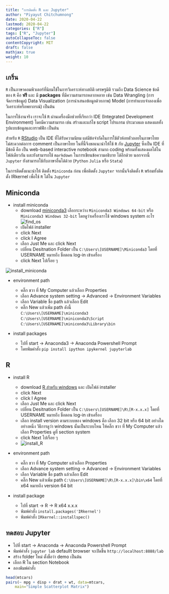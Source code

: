 ```yaml
---
title: "การติดตั้ง R และ Jupyter"
author: "Piyayut Chitchumnong"
date: 2020-04-22
lastmod: 2020-04-22
categories: ["R"]
tags: ["R", "Jupyter"]
autoCollapseToc: false
contentCopyright: MIT
draft: false
mathjax: true
weight: 10
---
```


## เกริ่น
`R` เป็นภาษาคอมพิวเตอร์ที่นิยมใช้ในการวิเคราะห์ทางสถิติ เศรษฐมิติ รวมถึง Data Science ข้อดีของ 
`R` คือ **ฟรี** และ มี **packages** ที่มีความสามารถหลากหลาย เช่น Data Wrangling 
(การจัดการข้อมูล) Data Visualization (การนำเสนอข้อมูลด้วยภาพ) Model 
(การทำแบบจำลองเพื่อวิเคราะห์หรือพยากรณ์) เป็นต้น  

ในการใช้งานจริง  เราจะใช้ `R` ผ่านเครื่องมือช่วยที่เรียกว่า IDE (Integrated Development Environment) โดยมีความสามารถ เช่น สร้างและแก้ไข script โปรแกรม ประมวลผล แสดงผลทั้งรูปแบบข้อมูลและกราฟฟิก เป็นต้น  

สำหรับ `R` [RStudio](https://rstudio.com) เป็น IDE ที่ได้รับความนิยม แต่มีข้อจำกัดในการใช้ตัวห้อยตัวลอยในภาษาไทย ไม่สะดวกต่อการ comment เป็นภาษาไทย ในที่นี้จึงขอแนะนำให้ใช้ `R` กับ [Jupyter](https://jupyter.org) ซึ่งเป็น IDE ที่มีข้อดี คือ เป็น web-based interactive notebook สามาถ coding พร้อมทั้งแสดงผลได้ในไฟล์เดียวกัน และยังสามารถใช้ `markdown` ในการเขียนข้อความอธิบาย ได้อีกด้วย นอกจากนี้ `Jupyter` ยังสามารถใช้กับภาษาอื่นได้ด้วย (`Python` `Julia` หรือ `Stata`)

ในการติดตั้งแนะนำให้ ติดตั้ง `Miniconda` ก่อน เพื่อติดตั้ง `Jupyter` จากนั้นจึงติดตั้ง `R` พร้อมทั้งติดตั้ง IRkernel เพื่อใช้ `R` ได้ใน `Jupyter` 

## Miniconda
- install miniconda
    - download [miniconda3](https://docs.conda.io/en/latest/miniconda.html) เลือกระหว่าง `Miniconda3 Windows 64-bit` หรือ `Miniconda3 Windows 32-bit` โดยดูว่าเครื่องเราใช้ windows system อะไร
![find_os](../../images/find_os.gif)
    - เปิดไฟล์ installer
    - click Next
    - click I Agree
    - เลือก Just Me และ click Next
    - เปลี่ยน Desitnation Folder เป็น `C:\Users\[USERNAME]\Miniconda3` โดยที่ USERNAME หมายถึง ชื่อตอน log-in เข้าเครื่อง
    - click Next ไปเรื่อย ๆ

![install_miniconda](../../images/install_miniconda.gif)
    
- environment path
    - คลิ๊ก ขวา ที่ My Computer แล้วเลือก Properties
    - เลือก Advance system setting &rarr; Advanced &rarr; Environment Variables
    - เลือก Variable ชื่อ path แล้วเลือก Edit
    - คลิ๊ก New แล้วเพิ่ม path ดังนี้  
       `C:\Users\[USERNAME]\miniconda3`  
       `C:\Users\[USERNAME]\miniconda3\Script`  
       `C:\Users\[USERNAME]\miniconda3\Library\bin`
       
- install packages  
    - ไปที่ start &rarr; Anaconda3 &rarr; Anaconda Powershell Prompt
    - โดยพิมคำสั่ง `pip install ipython ipykernel jupyterlab`

## R
- install R
    - download [R สำหรับ windows](https://cran.r-project.org/bin/windows/base/) และ เปิดไฟล์ installer
    - click Next
    - click I Agree
    - เลือก Just Me และ click Next
    - เปลี่ยน Desitnation Folder เป็น `C:\Users\[USERNAME]\R\[R-x.x.x]` โดยที่ USERNAME หมายถึง ชื่อตอน log-in เข้าเครื่อง
    - เลือก install version ตามระบบของ windows คือ เลือก 32 bit หรือ 64 bit อย่างใดอย่างหนึ่ง วิธีการดูว่า windows นั้นเป็นระบบไหน ให้คลิ๊ก ขวา ที่ My Computer แล้วเลือก Properties ดูที่ section system
    - click Next ไปเรื่อย ๆ
    - ![install_R](../../images/install_R.gif)

- environment path
    - คลิ๊ก ขวา ที่ My Computer แล้วเลือก Properties
    - เลือก Advance system setting &rarr; Advanced &rarr; Environment Variables
    - เลือก Variable ชื่อ path แล้วเลือก Edit
    - คลิ๊ก New แล้วเพิ่ม path `C:\Users\[USERNAME]\R\[R-x.x.x]\bin\x64` โดยที่ x64 หมายถึง version 64 bit  


- install package
    - ไปที่ start &rarr; R &rarr; R x64 x.x.x
    - พิมพ์คำสั่ง `install.packages('IRkernel')`
    - พิมพ์คำสั่ง `IRkernel::installspec()`

## ทดสอบ Jupyter
- ไปที่ start &rarr; Anaconda &rarr; Anaconda Powershell Prompt
- พิมพ์คำสั่ง `jupyter lab` defaullt browser จะเปิดขึ้น `http://localhost:8888/lab`
- สร้าง folder ใหม่ ตั้งชื่อว่า demo เป็นต้น
- เลือก R ใน section Notebook
- ลองพิมพ์คำสั่ง

```R
head(mtcars)
pairs(~ mpg + disp + drat + wt, data=mtcars,
    main="Simple Scatterplot Matrix")
```
